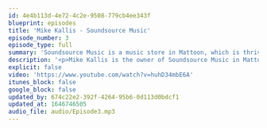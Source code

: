 ```yaml
---
id: 4e4b113d-4e72-4c2e-9508-779cb4ee343f
blueprint: episodes
title: 'Mike Kallis - Soundsource Music'
episode_number: 3
episode_type: full
summary: 'Soundsource Music is a music store in Mattoon, which is thriving in a small town despite the challenges of online shopping.  Owner Mike Kallis discusses how it all got started and how to stay relevant in retail.'
description: '<p>Mike Kallis is the owner of Soundsource Music in Mattoon. In this interview, he discusses how he got into the business, the importance of multiple revenue streams, and how to stay relevant in retail and survive the challenges of online shopping. You can find out more about Soundsource here: Website: <a href="https://ssminstruments.com.">https://ssminstruments.com.</a> Facebook: <a href="https://www.facebook.com/soundsourcemusic">https://www.facebook.com/soundsourcemusic</a> LinkedIn: <a href="https://www.linkedin.com/in/mike-kallis-220b8652/">https://www.linkedin.com/in/mike-kallis-220b8652/</a> We discuss the ecwid shopping cart which you can find here: <a href="https://www.ecwid.com">https://www.ecwid.com</a></p>'
explicit: false
video: 'https://www.youtube.com/watch?v=huhD34mbE6A'
itunes_block: false
google_block: false
updated_by: 674c22e2-392f-4264-95b6-0d113d0bdcf1
updated_at: 1646746505
audio_file: audio/Episode3.mp3
---
```

